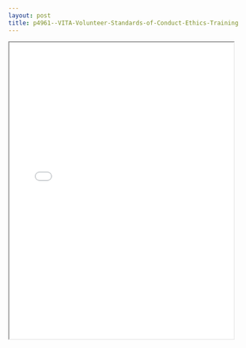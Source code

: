 ```yaml
---
layout: post
title: p4961--VITA-Volunteer-Standards-of-Conduct-Ethics-Training
---
```


<div class="pdf-container">
<iframe src="/ea//_pdf-2-md/p4961--VITA-Volunteer-Standards-of-Conduct-Ethics-Training.pdf" height="600" width="90%" allowFullScreen="true"></iframe>
</div>

